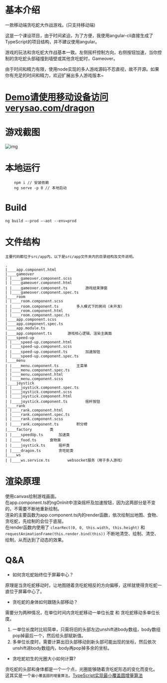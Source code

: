 # 基本介绍

一款移动端贪吃蛇大作战游戏。(只支持移动端)  

这是一个课设项目，由于时间紧迫，为了方便，我使用angular-cli直接生成了TypeScript的项目结构，并不建议使用angular。  

游戏的玩法和贪吃蛇大作战基本一致。左侧摇杆控制方向，右侧按钮加速，当你控制的贪吃蛇头部碰撞到墙壁或其他贪吃蛇时，Gameover。  

由于时间和精力有限，使用node实现的多人游戏源码不忍直视，故不开源。如果你有充足的时间和精力，欢迎扩展出多人游戏版本~  

# [Demo请使用移动设备访问verysao.com/dragon](http://verysao.com/dragon)  

# 游戏截图  
![img](https://github.com/suyingtao/dragonWars/blob/master/screenshot/start.png)  

# 本地运行

```
    npm i // 安装依赖
    ng serve -p 0 // 本地启动
```  

# Build

```
ng build –-prod –-aot --env=prod
```  

# 文件结构  

    主要代码都位于src/app内，以下是src/app文件夹内的目录结构及文件说明。  

```
.
|____app.component.html
|____gameover
| |____gameover.component.scss
| |____gameover.component.html
| |____gameover.component.ts        游戏结束弹窗
| |____gameover.component.spec.ts
|____room
| |____room.component.scss
| |____room.component.ts        多人模式下的房间（未开发）
| |____room.component.html
| |____room.component.spec.ts
|____app.component.scss
|____app.component.spec.ts
|____app.module.ts
|____app.component.ts       游戏核心逻辑、渲染主画面
|____speed-up
| |____speed-up.component.html
| |____speed-up.component.scss
| |____speed-up.component.ts        加速按钮
| |____speed-up.component.spec.ts
|____menu
| |____menu.component.ts        主菜单
| |____menu.component.spec.ts
| |____menu.component.html
| |____menu.component.scss
|____joystick
| |____joystick.component.spec.ts
| |____joystick.component.scss
| |____joystick.component.html
| |____joystick.component.ts        摇杆按钮
|____rank
| |____rank.component.html
| |____rank.component.spec.ts
| |____rank.component.scss
| |____rank.component.ts        积分榜
|____factory        类
| |____speedUp.ts       加速类
| |____food.ts      食物类
| |____joystick.ts      摇杆类
| |____dragon.ts        贪吃蛇类
|____ws
| |____ws.service.ts        websocket服务（用于多人游戏）
```  

# 渲染原理  

使用canvas绘制游戏画面。  
在app.component.ts的ngOnInit中渲染摇杆及加速按钮，因为这两部分是不变的，不需要不断地重新绘制。  
渲染的主要函数为app.component.ts内的render函数，依次绘制出地图、食物、贪吃蛇，先绘制的会位于底层。  
在render函数内使用了 `clearRect(0, 0, this.width, this.height)` 和 `requestAnimationFrame(this.render.bind(this))` 不断地清空、绘制、清空、绘制，从而达到了动态的效果。  

# Q&A  

- 如何贪吃蛇始终位于屏幕中心？  

原理是当贪吃蛇移动时，让地图随着贪吃蛇相反的方向偏移，这样就使得贪吃蛇一直位于屏幕中心了。  

- 贪吃蛇的身体如何跟随头部移动？

需要分为两种情况，在单位时间内贪吃蛇移动一单位长度 和 贪吃蛇移动多单位长度。  
1. 一单位长度时比较简单，只需将旧的头部左边unshift进body数组，body数组pop掉最后一个，然后给头部赋新值。  
2. 多单位长度时，需要计算出旧头部移动到新头部可能出现的坐标，然后依次unshift进body数组内，body再pop掉多余的坐标。  

- 贪吃蛇初生的光圈大小如何计算?  

贪吃蛇的头部和身体都是一个一个点，光圈能够随着贪吃蛇形态的变化而变化。  
这其实是一个`最小覆盖圆的增量算法`。[TypeScript实现最小覆盖圆增量算法](https://github.com/suyingtao/snippets/blob/master/%E6%9C%80%E5%B0%8F%E8%A6%86%E7%9B%96%E5%9C%86%E5%A2%9E%E9%87%8F%E7%AE%97%E6%B3%95(TypeScript).md)  
